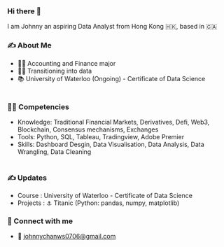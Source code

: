 ### Hi there 👋
I am Johnny an aspiring Data Analyst from Hong Kong 🇭🇰, based in 🇨🇦

### ✍ About Me 
- 👨‍💻 Accounting and Finance major
- 🏃‍♂️ Transitioning into data 
- 📚 University of Waterloo (Ongoing) - Certificate of Data Science <br> <br>


### 🤹‍♀️ Competencies
- Knowledge: Traditional Financial Markets, Derivatives, Defi, Web3, Blockchain, Consensus mechanisms, Exchanges 
- Tools: Python, SQL, Tableau, Tradingview, Adobe Premier
- Skills: Dashboard Desgin, Data Visualisation, Data Analysis, Data Wrangling, Data Cleaning <br><br>

### ✍ Updates
- Course : University of Waterloo - Certificate of Data Science 
- Projects : ⚓ Titanic (Python: pandas, numpy, matplotlib)


### 📱 Connect with me
- 📧 johnnychanws0706@gmail.com

<!--
**johnnychan0706/johnnychan0706** is a ✨ _special_ ✨ repository because its `README.md` (this file) appears on your GitHub profile.

### 💻 Projects 💻
- Click "here" for projects

### ✍ About Me ✍
- 👨‍💻 Accounting and Finance major
- 📚 Ceritificate of Data Science - University of Waterloo (Ongoing)

## Table of Contents
- [How to Create Your Profile?](#how-to-create-your-profile)
- [How to Customize Markdown files?](#how-to-customize-markdown-files)
- [How to Create New Repository?](#how-to-create-new-repository)

